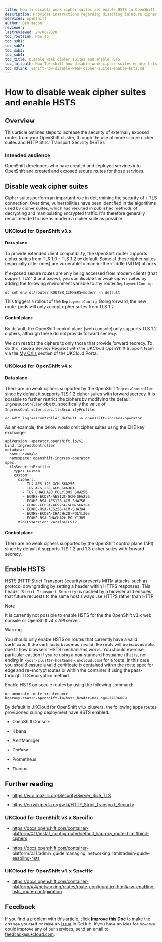 ```yaml
---
title: How to disable weak cipher suites and enable HSTS in OpenShift
description: Provides instructions regarding disabling insecure cipher suites and enabling HSTS for OpenShift clusters
services: openshift
author: Ben Bacon
reviewer: 
lastreviewed: 24/06/2020
toc_rootlink: How To
toc_sub1: 
toc_sub2:
toc_sub3:
toc_sub4:
toc_title: Disable weak cipher suites and enable HSTS
toc_fullpath: How To/oshift-how-disable-weak-cipher-suites-enable-hsts.md
toc_mdlink: oshift-how-disable-weak-cipher-suites-enable-hsts.md
---
```


# How to disable weak cipher suites and enable HSTS

## Overview

This article outlines steps to increase the security of externally exposed routes from your OpenShift cluster, through the use of more secure cipher suites and HTTP Strict Transport Security (HSTS).

### Intended audience

OpenShift developers who have created and deployed services into OpenShift and created and exposed secure routes for those services.

## Disable weak cipher suites

Cipher suites perform an important role in determining the security of a TLS connection. Over time, vulnerabilities have been identified in the algorithms used by cipher suites, which has resulted in published methods of decrypting and manipulating encrypted traffic. It's therefore generally recommended to use as modern a cipher suite as possible.

### UKCloud for OpenShift v3.x

#### Data plane

To provide extended client compatibility, the OpenShift router supports cipher suites from TLS 1.0 - TLS 1.2 by default. Some of these cipher suites (especially older ones) are vulnerable to man-in-the-middle (MITM) attacks.

If exposed secure routes are only being accessed from modern clients (that support TLS 1.2 and above),  you can disable the weak cipher suites by adding the following environment variable to any router `DeploymentConfig`:

```
oc set env dc/router ROUTER_CIPHERS=modern -n default
```

This triggers a rollout of the `DeploymentConfig`. Going forward, the new router pods will only accept cipher suites from TLS 1.2.

#### Control plane

By default, the OpenShift control plane (web console) only supports TLS 1.2 ciphers, although these do not provide forward secrecy.

We can restrict the ciphers to only those that provide forward secrecy. To do this, raise a Service Request with the UKCloud OpenShift Support team via the [My Calls](https://portal.skyscapecloud.com/support/ivanti) section of the UKCloud Portal.

### UKCloud for OpenShift v4.x

#### Data plane

There are no weak ciphers supported by the OpenShift `IngressController` since by default it supports TLS 1.2 cipher suites with forward secrecy. It is possible to further restrict the ciphers by modifying the default `IngressController` object, specifically the value of `IngressController.spec.tlsSecurityProfile`:

```
oc edit ingresscontroller default -n openshift-ingress-operator
```

As an example, the below would omit cipher suites using the DHE key exchange:

```
apiVersion: operator.openshift.io/v1
kind: IngressController
metadata:
  name: example
  namespace: openshift-ingress-operator
spec:
  tlsSecurityProfile:
    type: Custom
    custom:
      ciphers:
        - TLS_AES_128_GCM_SHA256
        - TLS_AES_256_GCM_SHA384
        - TLS_CHACHA20_POLY1305_SHA256
        - ECDHE-ECDSA-AES128-GCM-SHA256
        - ECDHE-RSA-AES128-GCM-SHA256
        - ECDHE-ECDSA-AES256-GCM-SHA384
        - ECDHE-RSA-AES256-GCM-SHA384
        - ECDHE-ECDSA-CHACHA20-POLY1305
        - ECDHE-RSA-CHACHA20-POLY1305
      minTLSVersion: VersionTLS12
```

#### Control plane

There are no weak ciphers supported by the OpenShift control plane (API) since by default it supports TLS 1.2 and 1.3 cipher suites with forward secrecy.

## Enable HSTS

HSTS (HTTP Strict Transport Security) prevents MITM attacks, such as protocol downgrading by setting a header within HTTPS responses. This header (`Strict-Transport-Security`) is cached by a browser and ensures that future requests to the same host always use HTTPS rather than HTTP.

> [!NOTE]
> It is currently not possible to enable HSTS for the the OpenShift v3.x web console or OpenShift v4.x API server.

> [!WARNING]
> You should only enable HSTS on routes that currently have a valid certificate. If the certificate becomes invalid, the route will be inaccessible, due to how browsers' HSTS mechanisms works. You should exercise particular caution if you're using a non-standard hostname (that is, not ending in `<your-cluster-hostname>.ukcloud.com`) for a route. In this case you should ensure a valid certificate is contained within the route spec for edge and re-encrypt routes or within the container if using the pass-through TLS encryption method.

Enable HSTS on secure routes by using the following command:

```
oc annotate route <routename> haproxy.router.openshift.io/hsts_header=max-age=31536000
```

By default in UKCloud for OpenShift v4.x clusters, the following apps routes provisioned during deployment have HSTS enabled:

- OpenShift Console

- Kibana

- AlertManager

- Grafana

- Prometheus

- Thanos

## Further reading

- <https://wiki.mozilla.org/Security/Server_Side_TLS>

- <https://en.wikipedia.org/wiki/HTTP_Strict_Transport_Security>

### UKCloud for OpenShift v3.x Specific

- <https://docs.openshift.com/container-platform/3.11/install_config/router/default_haproxy_router.html#bind-ciphers>

- <https://docs.openshift.com/container-platform/3.11/admin_guide/managing_networking.html#admin-guide-enabling-hsts>

### UKCloud for OpenShift v4.x Specific

- <https://docs.openshift.com/container-platform/4.4/networking/routes/route-configuration.html#nw-enabling-hsts_route-configuration>

## Feedback

If you find a problem with this article, click **Improve this Doc** to make the change yourself or raise an [issue](https://github.com/UKCloud/documentation/issues) in GitHub. If you have an idea for how we could improve any of our services, send an email to <feedback@ukcloud.com>.
